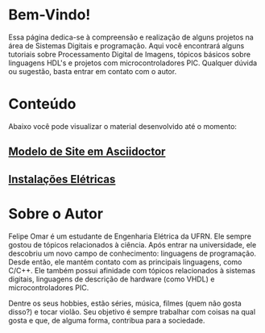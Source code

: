 # Bem-Vindo!
Essa página dedica-se à compreensão e realização de alguns projetos na área de Sistemas Digitais e programação. Aqui você encontrará alguns tutoriais sobre Processamento Digital de Imagens, tópicos básicos sobre linguagens HDL's e projetos com microcontroladores PIC. Qualquer dúvida ou sugestão, basta entrar em contato com o autor.


# Conteúdo
Abaixo você pode visualizar o material desenvolvido até o momento:

## [Modelo de Site em Asciidoctor](modelo_base/site/site.html)

## [Instalações Elétricas](instalacoes_eletricas/instalacoes.html)

# Sobre o Autor
Felipe Omar é um estudante de Engenharia Elétrica da UFRN. Ele sempre gostou de tópicos relacionados à ciência. Após entrar na universidade, ele descobriu um novo campo de conhecimento: linguagens de programação. Desde então, ele mantém contato com as principais linguagens, como C/C++. Ele também possui afinidade com tópicos relacionados à sistemas digitais, linguagens de descrição de hardware (como VHDL) e microcontroladores PIC.

Dentre os seus hobbies, estão séries, música, filmes (quem não gosta disso?) e tocar violão. Seu objetivo é sempre trabalhar com coisas na qual gosta e que, de alguma forma, contribua para a sociedade.





